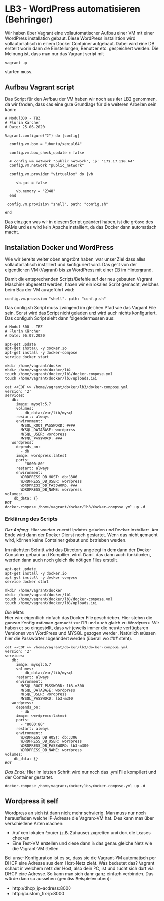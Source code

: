 
# LB3 - WordPress automatisieren (Behringer)
Wir haben über Vagrant eine vollautomatischer Aufbau einer VM mit einer WordPress installation gebaut. Diese WordPress installation wird vollautomatisch in einem Docker Container aufgebaut. Dabei wird eine DB erstellt worin dann die Einstellungen, Benutzer etc. gespeichert werden.
Die Meinung ist, dass man nur das Vagrant script mit

    vagrant up
starten muss.

## Aufbau Vagrant script
Das Script für den Aufbau der VM haben wir noch aus der LB2 genommen, da wir fanden, dass das eine gute Grundlage für die weiteren Arbeiten sein kann:  

    # Modul300 - TBZ
    # Flurin Kärcher
    # Date: 25.06.2020
    
    Vagrant.configure("2") do |config|
    
      config.vm.box = "ubuntu/xenial64"
    
      config.vm.box_check_update = false
    
      # config.vm.network "public_network", ip: "172.17.120.64"
      config.vm.network "public_network"
    
      config.vm.provider "virtualbox" do |vb|
    
         vb.gui = false
    
         vb.memory = "2048"
      end
    
     config.vm.provision "shell", path: "config.sh"
    
    end

Das einzigen was wir in diesem Script geändert haben, ist die grösse des RAMs und es wird kein Apache installiert, da das Docker dann automatisch macht.

## Installation Docker und WordPress
Wie wir bereits weiter oben angetönt haben, war unser Ziel dass alles vollautomatisch installiert und konfiguriert wird. Das geht von der eigentlichen VM (Vagrant) bis zu WordPress mit einer DB im Hintergrund.

Damit die entsprechenden Scripts/Befehle auf der neu gebauten Vagrant Maschine abgesetzt werden, haben wir ein lokales Script gemacht, welches beim Bau der VM ausgeführt wird:

    config.vm.provision "shell", path: "config.sh"
Das config.sh Script muss zwingend im gleichen Pfad wie das Vagrant File sein. Sonst wird das Script nicht geladen und wird auch nichts konfiguriert.
Das config.sh Script sieht dann folgendermassen aus:

    # Modul 300 - TBZ
    # Flurin Kärcher
    # Date: 06.07.2020
    
    apt-get update
    apt-get install -y docker.io
    apt-get install -y docker-compose
    service docker start
    
    mkdir /home/vagrant/docker
    mkdir /home/vagrant/docker/lb3
    touch /home/vagrant/docker/lb3/docker-compose.yml
    touch /home/vagrant/docker/lb3/uploads.ini
    
    cat <<EOT >> /home/vagrant/docker/lb3/docker-compose.yml
    version: '2'
    services:
       db:
         image: mysql:5.7
         volumes:
           - db_data:/var/lib/mysql
         restart: always
         environment:
           MYSQL_ROOT_PASSWORD: ####
           MYSQL_DATABASE: wordpress
           MYSQL_USER: wordpress
           MYSQL_PASSWORD: ###
       wordpress:
         depends_on:
           - db
         image: wordpress:latest
         ports:
           - "8000:80"
         restart: always
         environment:
           WORDPRESS_DB_HOST: db:3306
           WORDPRESS_DB_USER: wordpress
           WORDPRESS_DB_PASSWORD: ###
           WORDPRESS_DB_NAME: wordpress
    volumes:
        db_data: {}
    EOT
    docker-compose /home/vagrant/docker/lb3/docker-compose.yml up -d

### Erklärung des Scripts

*Der Anfang:*
Hier werden zuerst Updates geladen und Docker installiert. Am Ende wird dann der Docker Dienst
noch gestartet. Wenn das nicht gemacht wird, können keine Container gebaut und betrieben werden.

Im nächsten Schritt wird das Directory angelegt in dem dann der Docker Container gebaut und Kompiliert wird. Damit das dann auch funktioniert, werden dann auch noch gleich die nötigen Files erstellt.


    apt-get update
    apt-get install -y docker.io
    apt-get install -y docker-compose
    service docker start
    
    mkdir /home/vagrant/docker
    mkdir /home/vagrant/docker/lb3
    touch /home/vagrant/docker/lb3/docker-compose.yml
    touch /home/vagrant/docker/lb3/uploads.ini
    
    
*Die Mitte:*   
Hier wird eigentlich einfach das Docker File geschrieben. Hier stehen die ganzen Konfigurationen gemacht zur DB und auch gleich zu Wordpress. Wir haben es so eingestellt, dass wir jeweils immer die neuste verfügbaren Versionen von WordPress und MYSQL gezogen werden. Natürlich müssen hier die Passwörter abgeändert werden (überall wo ### steht).

    cat <<EOT >> /home/vagrant/docker/lb3/docker-compose.yml
    version: '2'
    services:
       db:
         image: mysql:5.7
         volumes:
           - db_data:/var/lib/mysql
         restart: always
         environment:
           MYSQL_ROOT_PASSWORD: lb3-m300
           MYSQL_DATABASE: wordpress
           MYSQL_USER: wordpress
           MYSQL_PASSWORD: lb3-m300
       wordpress:
         depends_on:
           - db
         image: wordpress:latest
         ports:
           - "8000:80"
         restart: always
         environment:
           WORDPRESS_DB_HOST: db:3306
           WORDPRESS_DB_USER: wordpress
           WORDPRESS_DB_PASSWORD: lb3-m300
           WORDPRESS_DB_NAME: wordpress
    volumes:
        db_data: {}
    EOT
*Das Ende:*
Hier im letzten Schritt wird nur noch das .yml File kompiliert und der Container gestartet.

    docker-compose /home/vagrant/docker/lb3/docker-compose.yml up -d

## Wordpress it self
Wordpress an sich ist dann nicht mehr schwierig. Man muss nur noch herausfinden welche IP-Adresse die Vagrant-VM hat.
Dies kann man über verschiedene Arten machen:

 - Auf den lokalen Router (z.B. Zuhause) zugreifen und dort die Leases checken
 - Eine Test-VM erstellen und diese dann in das genau gleiche Netz wie die Vagrant-VM stellen

Bei unser Konfiguration ist es so, dass sie die Vagrant-VM automatisch per DHCP eine Adresse aus dem Host-Netz zieht.
Was bedeutet das?
Vagrant schaut in welchem netz der Host, also dein PC, ist und sucht sich dort via DHCP eine Adresse. So kann man sich dann ganz einfach verbinden.
Das würde dann so aussehen (gemäss Beispielen oben):

 - http://dhcp_ip-address:8000
 - http://custom_fix-ip:8000
